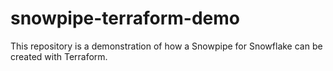 # snowpipe-terraform-demo

This repository is a demonstration of how a Snowpipe for Snowflake can be created with Terraform.
